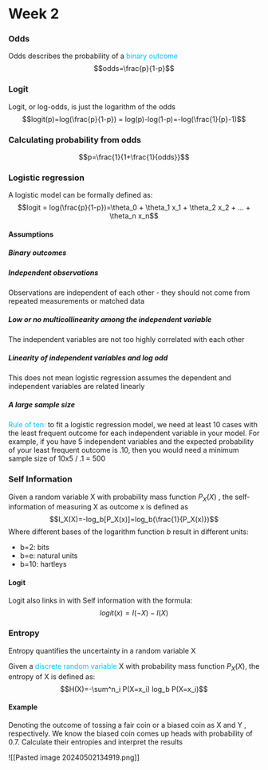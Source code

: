 # Week 2

### Odds
Odds describes the probability of a <span style="color:#00bfff">binary outcome</span> 
$$odds=\frac{p}{1-p}$$

### Logit
Logit, or log-odds, is just the logarithm of the odds
$$logit(p)=log(\frac{p}{1-p}) = log(p)-log(1-p)=-log(\frac{1}{p}-1)$$
### Calculating probability from odds
$$p=\frac{1}{1+\frac{1}{odds}}$$
### Logistic regression
A logistic model can be formally defined as:
$$logit = log(\frac{p}{1-p})=\theta_0 + \theta_1 x_1 + \theta_2 x_2 + ... + \theta_n x_n$$

#### Assumptions

##### Binary outcomes

##### Independent observations 
Observations are independent of each other - they should not come from repeated measurements or matched data
##### Low or no multicollinearity among the independent variable
The independent variables are not too highly correlated with each other
##### Linearity of independent variables and log odd
This does not mean logistic regression assumes the dependent and independent variables are related linearly
##### A large sample size
<span style="color:#00bfff">Rule of ten:</span> to fit a logistic regression model, we need at least 10 cases with the least frequent outcome for each independent variable in your model. For example, if you have 5 independent variables and the expected probability of your least frequent outcome is .10, then you would need a minimum sample size of 10x5 / .1 = 500

### Self Information
Given a random variable X with probability mass function $P_X(X)$ , the self-information of measuring X as outcome x is defined as
$$I_X(X)=-log_b[P_X(x)]=log_b(\frac{1}{P_X(x)})$$
Where different bases of the logarithm function $b$ result in different units:
- b=2: bits
- b=e: natural units
- b=10: hartleys

#### Logit
Logit also links in with Self information with the formula:
$$logit(x)=I(\neg X)-I(X)$$
### Entropy
Entropy quantifies the uncertainty in a random variable X

Given a <span style="color:#00bfff">discrete random variable</span> X with probability mass function $P_X(X)$, the entropy of X is defined as:
$$H(X)=-\sum^n_i P(X=x_i) log_b P(X=x_i)$$
#### Example
Denoting the outcome of tossing a fair coin or a biased coin as X and Y , respectively. We know the biased coin comes up heads with probability of 0.7. Calculate their entropies and interpret the results 

![[Pasted image 20240502134919.png]]
